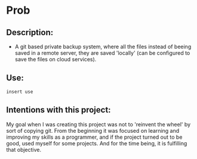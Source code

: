 # Prob
## Description:
* A git based private backup system, where all the files instead of beeing saved in a remote server, they are saved 'locally' (can be configured to save the files on cloud services).

## Use:
`insert use`

## Intentions with this project: 
My goal when I was creating this project was not to 'reinvent the wheel' by sort of copying git. From the beginning it was focused on learning and improving my skills as a programmer, and if the project turned out to be good, used myself for some projects. And for the time being, it is fulfilling that objective.


